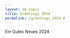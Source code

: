 ```yaml
---
layout: 10_topic
title: Greetings 2024
permalink: /greetings_2024_0
---
```


Ein Gutes Neues 2024


